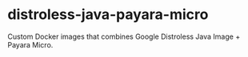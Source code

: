 # distroless-java-payara-micro
Custom Docker images that combines Google Distroless Java Image + Payara Micro.
